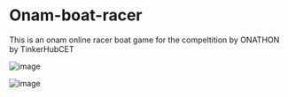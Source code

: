 # Onam-boat-racer
This is an onam online racer boat game for the compeltition by ONATHON by TinkerHubCET

![image](https://user-images.githubusercontent.com/81758774/188407227-7f6330a4-32a8-4dc3-bf67-f3e55180562b.png)


![image](https://user-images.githubusercontent.com/81758774/188407868-3ca81cb3-4b3b-41c8-ab1d-41730bfd4ae8.png)
